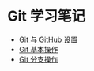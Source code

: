 # Git 学习笔记

- [Git 与 GitHub 设置](quickstart/config.md)
- [Git 基本操作](quickstart/operation.md)
- [Git 分支操作](quickstart/branch.md)
